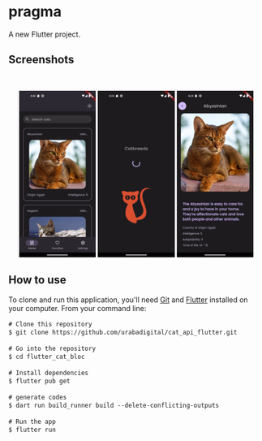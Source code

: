 # pragma

A new Flutter project.

## Screenshots

<br>
<p align="center">
<img src="screenshots/Screenshot_1710106848.png" width="30%">
<img src="screenshots/Screenshot_1710105897.png" width="30%">
<img src="screenshots/Screenshot_1710105886.png" width="30%">
</p>

## How to use

To clone and run this application, you'll need [Git](https://git-scm.com/downloads) and [Flutter](https://flutter.dev/docs/get-started/install) installed on your computer. From your command line:

```
# Clone this repository
$ git clone https://github.com/urabadigital/cat_api_flutter.git

# Go into the repository
$ cd flutter_cat_bloc

# Install dependencies
$ flutter pub get

# generate codes
$ dart run build_runner build --delete-conflicting-outputs

# Run the app
$ flutter run
```
